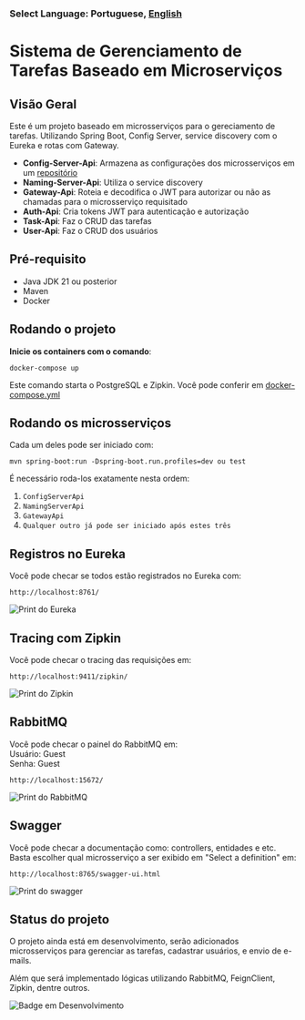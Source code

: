 ### Select Language: Portuguese, [English](https://github.com/pedroviniciusz/Task-Manager/blob/master/README-en.md)

# Sistema de Gerenciamento de Tarefas Baseado em Microserviços

## Visão Geral
Este é um projeto baseado em microsserviços para o gereciamento de tarefas. Utilizando Spring Boot, Config Server, service discovery com o Eureka e rotas com Gateway.

- **Config-Server-Api**: Armazena as configurações dos microsserviços em um [repositório](https://github.com/pedroviniciusz/api-config-repo)
- **Naming-Server-Api**: Utiliza o service discovery
- **Gateway-Api**: Roteia e decodifica o JWT para autorizar ou não as chamadas para o microsserviço requisitado
- **Auth-Api**: Cria tokens JWT para autenticação e autorização
- **Task-Api**: Faz o CRUD das tarefas
- **User-Api**: Faz o CRUD dos usuários

## Pré-requisito
- Java JDK 21 ou posterior
- Maven
- Docker

## Rodando o projeto
**Inicie os containers com o comando**:
   ```shell
   docker-compose up
   ```

Este comando starta o PostgreSQL e Zipkin. Você pode conferir em [docker-compose.yml](https://github.com/pedroviniciusz/Task-Manager/blob/master/docker-compose.yml)


## Rodando os microsserviços
Cada um deles pode ser iniciado com:

```shell
mvn spring-boot:run -Dspring-boot.run.profiles=dev ou test 
```

É necessário roda-los exatamente nesta ordem:
1. ``ConfigServerApi``
2. ``NamingServerApi``
3. ``GatewayApi``
4. ``Qualquer outro já pode ser iniciado após estes três``

## Registros no Eureka
Você pode checar se todos estão registrados no Eureka com:
```shell
http://localhost:8761/
```
![Print do Eureka](https://github.com/pedroviniciusz/Task-Manager/assets/86628590/517a306e-da9c-40b2-82f1-24b5c4729688)


## Tracing com Zipkin
Você pode checar o tracing das requisições em:
```shell
http://localhost:9411/zipkin/
```
![Print do Zipkin](https://github.com/pedroviniciusz/Task-Manager/assets/86628590/9fbe0eb5-d079-4c64-8ae9-a144f05bafde)

## RabbitMQ
Você pode checar o painel do RabbitMQ em: <br />
Usuário: Guest <br />
Senha: Guest
```shell
http://localhost:15672/
```
![Print do RabbitMQ](https://github.com/pedroviniciusz/Task-Manager/assets/86628590/4bd65f48-16a3-47a6-975e-143228d3971b)

## Swagger
Você pode checar a documentação como: controllers, entidades e etc. Basta escolher qual microsserviço a ser exibido em "Select a definition" em:
```shell
http://localhost:8765/swagger-ui.html
```
![Print do swagger](https://github.com/pedroviniciusz/Task-Manager/assets/86628590/7b0d63bc-f0e3-4dde-b597-b0bd2e56ad9f)


## Status do projeto

O projeto ainda está em desenvolvimento, serão adicionados microsserviços para gerenciar as tarefas, cadastrar usuários, e envio de e-mails.

Além que será implementado lógicas utilizando RabbitMQ, FeignClient, Zipkin, dentre outros.

![Badge em Desenvolvimento](http://img.shields.io/static/v1?label=STATUS&message=EM%20DESENVOLVIMENTO&color=GREEN&style=for-the-badge)